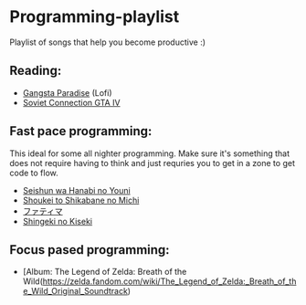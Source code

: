 # Programming-playlist
Playlist of songs that help you become productive :)

## Reading: 
- [Gangsta Paradise](https://open.spotify.com/track/2VWNSlfsBCxKVDaGBTYAvL?si=b5119a6f69a44995) (Lofi)
- [Soviet Connection GTA IV](https://open.spotify.com/track/4VWmybjnJ0Oh0PEkNaH2f8?si=5a2b6feb5f2e4938) 


## Fast pace programming: 
This ideal for some all nighter programming. Make sure it's something that does not require having to 
think and just requries you to get in a zone to get code to flow. 
- [Seishun wa Hanabi no Youni](https://open.spotify.com/album/6LyBed3rgD3tqdWnPUyacK?si=zDKkzkc3TDWKwHJLHUttAQ)
- [Shoukei to Shikabane no Michi](https://open.spotify.com/track/7lcTpZtdTyfiIgVIpmTVut?si=0052467d1da049cb)
- [ファティマ](https://open.spotify.com/track/4UPR9dSw2YcvJQAGJKPwCk?si=43dbe075a7ea4920)
- [Shingeki no Kiseki](https://open.spotify.com/album/24pr7CLiiJk8rUsXcocSA4?si=V4ufBGK0QWOczCWGhSDFgg)


## Focus pased programming: 
- [Album: The Legend of Zelda: Breath of the Wild(https://zelda.fandom.com/wiki/The_Legend_of_Zelda:_Breath_of_the_Wild_Original_Soundtrack)
